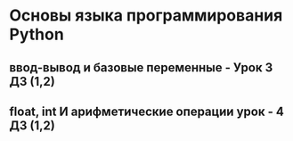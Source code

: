 # Основы языка программирования Python

## ввод-вывод и базовые переменные  -  Урок 3 ДЗ (1,2)

## float, int И арифметические операции урок  -  4 ДЗ (1,2)
